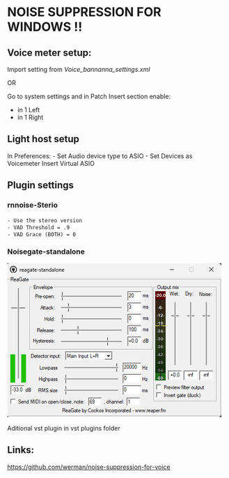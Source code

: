 # NOISE SUPPRESSION FOR WINDOWS !!

## Voice meter setup:

Import setting from *Voice_bannanna_settings.xml*

OR

Go to system settings and in Patch Insert section enable:
  - in 1 Left
  - in 1 Right

## Light host setup

In Preferences:
	- Set Audio device type to ASIO
	- Set Devices as Voicemeter Insert Virtual ASIO


## Plugin settings

### rnnoise-Sterio
	- Use the stereo version 
	- VAD Threshold = .9
	- VAD Grace (BOTH) = 0
	
### Noisegate-standalone
![Noisegate-standalone config](https://github.com/Hannes-vz/Windows-noise-suppression/blob/main/Pictures/reagate-standalone.png "")

	
	
	
Aditional vst plugin in vst plugins folder
	
	
	
	
	
	
## Links:
https://github.com/werman/noise-suppression-for-voice
